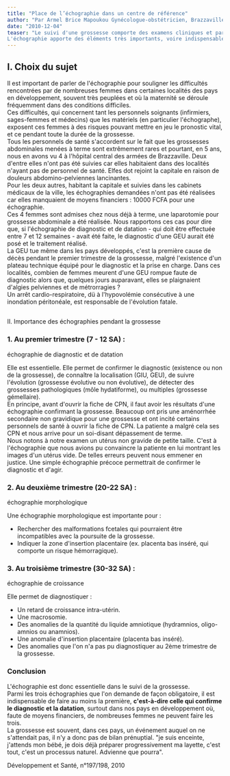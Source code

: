 ```yaml
---
title: "Place de l’échographie dans un centre de référence"
author: "Par Armel Brice Mapoukou Gynécologue-obstétricien, Brazzaville, Congo."
date: "2010-12-04"
teaser: "Le suivi d'une grossesse comporte des examens cliniques et paracliniques permettant, après le diagnostic, d'en évaluer la bonne évolutivité.  
L'échographie apporte des éléments très importants, voire indispensables, pour assurer la qualité de ce suivi."
---
```


## I. Choix du sujet

Il est important de parler de l'échographie pour souligner les difficultés rencontrées par de nombreuses femmes dans certaines localités des pays en développement, souvent très peuplées et où la maternité se déroule fréquemment dans des conditions difficiles.  
Ces difficultés, qui concernent tant les personnels soignants (infirmiers, sages-femmes et médecins) que les matériels (en particulier l'échographe), exposent ces femmes à des risques pouvant mettre en jeu le pronostic vital, et ce pendant toute la durée de la grossesse.  
Tous les personnels de santé s'accordent sur le fait que les grossesses abdominales menées à terme sont extrêmement rares et pourtant, en 5 ans, nous en avons vu 4 à l'hôpital central des armées de Brazzaville. Deux d'entre elles n'ont pas été suivies car elles habitaient dans des localités n'ayant pas de personnel de santé. Elfes dot rejoint la capitale en raison de douleurs abdomino-pelviennes lancinantes.  
Pour les deux autres, habitant la capitale et suivies dans les cabinets médicaux de la ville, les échographies demandées n'ont pas été réalisées car elles manquaient de moyens financiers : 10000 FCFA pour une échographie.  
Ces 4 femmes sont admises chez nous déjà à terme, une laparotomie pour grossesse abdominale a été réalisée. Nous rapportons ces cas pour dire que, si l'échographie de diagnostic et de datation - qui doit être effectuée entre 7 et 12 semaines - avait été faite, le diagnostic d'une GEU aurait été posé et le traitement réalisé.  
La GEU tue même dans les pays développés, c'est la première cause de décès pendant le premier trimestre de la grossesse, malgré l'existence d'un plateau technique équipé pour le diagnostic et la prise en charge. Dans ces localités, combien de femmes meurent d'une GEU rompue faute de diagnostic alors que, quelques jours auparavant, elles se plaignaient d'algies pelviennes et de métrorragies ?  
Un arrêt cardio-respiratoire, dü à l'hypovolémie consécutive à une inondation péritonéale, est responsable de l'évolution fatale.

##   
II. Importance des échographies pendant la grossesse

### 1. Au premier trimestre (7 - 12 SA) :  
échographie de diagnostic et de datation

Elle est essentielle. Elle permet de confirmer le diagnostic (existence ou non de la grossesse), de connaître la localisation (GIU, GEU), de suivre l'évolution (grossesse évolutive ou non évolutive), de détecter des grossesses pathologiques (môle hydatiforme), ou multiples (grossesse gémellaire).  
En principe, avant d'ouvrir la fiche de CPN, il faut avoir les résultats d'une échographie confirmant la grossesse. Beaucoup ont pris une aménorrhée secondaire non gravidique pour une grossesse et ont incité certains personnels de santé à ouvrir la fiche de CPN. La patiente a malgré cela ses CPN et nous arrive pour un soi-disant dépassement de terme.  
Nous notons à notre examen un utérus non gravide de petite taille. C'est à l'échographie que nous avions pu convaincre la patiente en lui montrant les images d'un utérus vide. De telles erreurs peuvent nous emmener en justice. Une simple échographie précoce permettrait de confirmer le diagnostic et d'agir.

### 2. Au deuxième trimestre (20-22 SA) :  
échographie morphologique

Une échographie morphologique est importante pour :

*   Rechercher des malformations fcetales qui pourraient être incompatibles avec la poursuite de la grossesse.
*   Indiquer la zone d'insertion placentaire (ex. placenta bas inséré, qui comporte un risque hémorragique).

### 3. Au troisième trimestre (30-32 SA) :  
échographie de croissance

Elle permet de diagnostiquer :

*   Un retard de croissance intra-utérin.
*   Une macrosomie.
*   Des anomalies de la quantité du liquide amniotique (hydramnios, oligo-amnios ou anamnios).
*   Une anomalie d'insertion placentaire (placenta bas inséré).
*   Des anomalies que l'on n'a pas pu diagnostiquer au 2ème trimestre de la grossesse.

### Conclusion

L'échographie est donc essentielle dans le suivi de la grossesse.  
Parmi les trois échographies que l'on demande de façon obligatoire, il est indispensable de faire au moins la première, **c'est-à-dire celle qui confirme le diagnostic et la datation**, surtout dans nos pays en développement où, faute de moyens financiers, de nombreuses femmes ne peuvent faire les trois.  
La grossesse est souvent, dans ces pays, un événement auquel on ne s'attendait pas, il n'y a donc pas de bilan prénuptial. "je suis enceinte, j'attends mon bébé, je dois déjà préparer progressivement ma layette, c'est tout, c'est un processus naturel. Advienne que pourra".

Développement et Santé, n°197/198, 2010